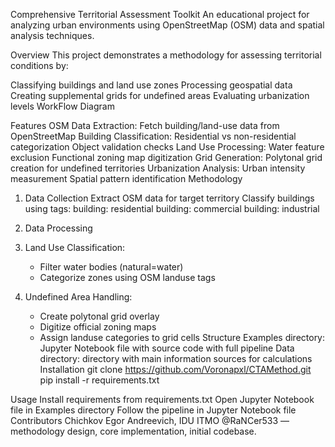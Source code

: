 Comprehensive Territorial Assessment Toolkit
An educational project for analyzing urban environments using OpenStreetMap (OSM) data and spatial analysis techniques.

Overview
This project demonstrates a methodology for assessing territorial conditions by:

Classifying buildings and land use zones
Processing geospatial data
Creating supplemental grids for undefined areas
Evaluating urbanization levels
WorkFlow Diagram

Features
OSM Data Extraction: Fetch building/land-use data from OpenStreetMap
Building Classification:
Residential vs non-residential categorization
Object validation checks
Land Use Processing:
Water feature exclusion
Functional zoning map digitization
Grid Generation:
Polytonal grid creation for undefined territories
Urbanization Analysis:
Urban intensity measurement
Spatial pattern identification
Methodology
1. Data Collection
Extract OSM data for target territory
Classify buildings using tags:
building: residential
building: commercial
building: industrial
2. Data Processing
1. Land Use Classification:
   - Filter water bodies (natural=water)
   - Categorize zones using OSM landuse tags

2. Undefined Area Handling:
   - Create polytonal grid overlay
   - Digitize official zoning maps
   - Assign landuse categories to grid cells
Structure
Examples directory: Jupyter Notebook file with source code with full pipeline
Data directory: directory with main information sources for calculations
Installation
git clone https://github.com/Voronapxl/CTAMethod.git
pip install -r requirements.txt

Usage
Install requirements from requirements.txt
Open Jupyter Notebook file in Examples directory
Follow the pipeline in Jupyter Notebook file
Contributors
Chichkov Egor Andreevich, IDU ITMO @RaNCer533 — methodology design, core implementation, initial codebase.
